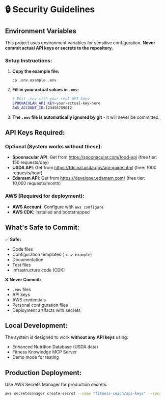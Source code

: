 # 🔒 Security Guidelines

## Environment Variables

This project uses environment variables for sensitive configuration. **Never commit actual API keys or secrets to the repository.**

### Setup Instructions:

1. **Copy the example file:**
   ```bash
   cp .env.example .env
   ```

2. **Fill in your actual values in `.env`:**
   ```bash
   # Edit .env with your real API keys
   SPOONACULAR_API_KEY=your-actual-key-here
   AWS_ACCOUNT_ID=123456789012
   ```

3. **The `.env` file is automatically ignored by git** - it will never be committed.

## API Keys Required:

### Optional (System works without these):
- **Spoonacular API**: Get from https://spoonacular.com/food-api (free tier: 150 requests/day)
- **USDA API**: Get from https://fdc.nal.usda.gov/api-guide.html (free: 1000 requests/hour)
- **Edamam API**: Get from https://developer.edamam.com/ (free tier: 10,000 requests/month)

### AWS (Required for deployment):
- **AWS Account**: Configure with `aws configure`
- **AWS CDK**: Installed and bootstrapped

## What's Safe to Commit:

✅ **Safe:**
- Code files
- Configuration templates (`.env.example`)
- Documentation
- Test files
- Infrastructure code (CDK)

❌ **Never Commit:**
- `.env` files
- API keys
- AWS credentials
- Personal configuration files
- Deployment artifacts with secrets

## Local Development:

The system is designed to work **without any API keys** using:
- Enhanced Nutrition Database (USDA data)
- Fitness Knowledge MCP Server
- Demo mode for testing

## Production Deployment:

Use AWS Secrets Manager for production secrets:
```bash
aws secretsmanager create-secret --name "fitness-coach/api-keys" --secret-string '{"spoonacular":"your-key"}'
```